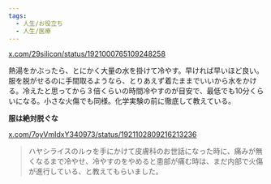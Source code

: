 ```yaml
---
tags:
  - 人生/お役立ち
  - 人生/医療
---
```

[x.com/29silicon/status/1921000765109248258](https://x.com/29silicon/status/1921000765109248258)

熱湯をかぶったら、とにかく大量の水を掛けて冷やす。早ければ早いほど良い。服を脱がせるのに手間取るようなら、とりあえず着たままでいいから水をかける。冷えたと思ってから３倍くらいの時間冷やすのが目安で、最低でも10分くらいになる。小さな火傷でも同様。化学実験の前に徹底して教えている。

**服は絶対脱ぐな**

[x.com/7oyVmIdxY340973/status/1921102809216213236](https://x.com/7oyVmIdxY340973/status/1921102809216213236)

>ハヤシライスのルゥを手にかけて皮膚科のお世話になった時に、痛みが無くなるまで冷やせ、冷やすのをやめると患部が痛む時は、まだ内部で火傷が進行している、と教えてもらいました。


